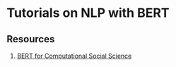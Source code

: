 # Tutorials on NLP with BERT

## Resources

1. [BERT for Computational Social Science](https://sicss.io/overview/bert-for-computational-social-scientists)
